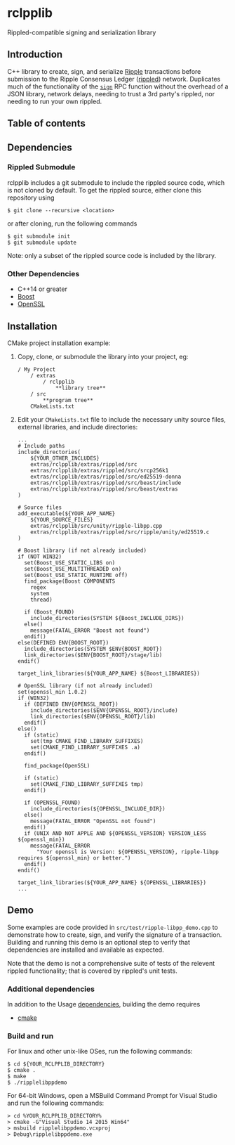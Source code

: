 # rclpplib

Rippled-compatible signing and serialization library

## Introduction

C++ library to create, sign, and serialize
[Ripple](https://ripple.com) transactions
before submission to the Ripple Consensus Ledger
([rippled](https://github.com/ripple/rippled)) network.
Duplicates much of the functionality of the
[`sign`](https://ripple.com/build/rippled-apis/#sign)
RPC function without the overhead of a JSON library,
network delays, needing to trust a 3rd party's rippled,
nor needing to run your own rippled.

## Table of contents

## Dependencies

### Rippled Submodule

rclpplib includes a git submodule to include the rippled
source code, which is not cloned by default. To get the
rippled source, either clone this repository using
```
$ git clone --recursive <location>
```
or after cloning, run the following commands
```
$ git submodule init
$ git submodule update
```

Note: only a subset of the rippled source code is included
by the library.

### Other Dependencies

* C++14 or greater
* [Boost](http://www.boost.org/)
* [OpenSSL](https://www.openssl.org/)

## Installation

CMake project installation example:

1. Copy, clone, or submodule the library into your project, eg:

    ```
    / My Project
    	/ extras
    		/ rclpplib
    			**library tree**
		/ src
			**program tree**
		CMakeLists.txt
	```
2. Edit your `CMakeLists.txt` file to include the necessary unity
	source files, external libraries, and include directories:

	```
	...
	# Include paths
	include_directories(
		${YOUR_OTHER_INCLUDES}
		extras/rclpplib/extras/rippled/src
		extras/rclpplib/extras/rippled/src/srcp256k1
		extras/rclpplib/extras/rippled/src/ed25519-donna
		extras/rclpplib/extras/rippled/src/beast/include
		extras/rclpplib/extras/rippled/src/beast/extras
	)

	# Source files
	add_executable(${YOUR_APP_NAME}
		${YOUR_SOURCE_FILES}
		extras/rclpplib/src/unity/ripple-libpp.cpp
		extras/rclpplib/extras/rippled/src/ripple/unity/ed25519.c
	)

	# Boost library (if not already included)
	if (NOT WIN32)
	  set(Boost_USE_STATIC_LIBS on)
	  set(Boost_USE_MULTITHREADED on)
	  set(Boost_USE_STATIC_RUNTIME off)
	  find_package(Boost COMPONENTS
	    regex
	    system
	    thread)

	  if (Boost_FOUND)
	    include_directories(SYSTEM ${Boost_INCLUDE_DIRS})
	  else()
	    message(FATAL_ERROR "Boost not found")
	  endif()
	else(DEFINED ENV{BOOST_ROOT})
	  include_directories(SYSTEM $ENV{BOOST_ROOT})
	  link_directories($ENV{BOOST_ROOT}/stage/lib)
	endif()

	target_link_libraries(${YOUR_APP_NAME} ${Boost_LIBRARIES})

	# OpenSSL library (if not already included)
	set(openssl_min 1.0.2)
	if (WIN32)
	  if (DEFINED ENV{OPENSSL_ROOT})
	    include_directories($ENV{OPENSSL_ROOT}/include)
	    link_directories($ENV{OPENSSL_ROOT}/lib)
	  endif()
	else()
	  if (static)
	    set(tmp CMAKE_FIND_LIBRARY_SUFFIXES)
	    set(CMAKE_FIND_LIBRARY_SUFFIXES .a)
	  endif()

	  find_package(OpenSSL)

	  if (static)
	    set(CMAKE_FIND_LIBRARY_SUFFIXES tmp)
	  endif()

	  if (OPENSSL_FOUND)
	    include_directories(${OPENSSL_INCLUDE_DIR})
	  else()
	    message(FATAL_ERROR "OpenSSL not found")
	  endif()
	  if (UNIX AND NOT APPLE AND ${OPENSSL_VERSION} VERSION_LESS ${openssl_min})
	    message(FATAL_ERROR
	      "Your openssl is Version: ${OPENSSL_VERSION}, ripple-libpp requires ${openssl_min} or better.")
	  endif()
	endif()

	target_link_libraries(${YOUR_APP_NAME} ${OPENSSL_LIBRARIES})
	...
	```

## Demo

Some examples are code provided in `src/test/ripple-libpp_demo.cpp`
to demonstrate how to create, sign, and verify the signature of a
transaction. Building and running this demo is an optional step to
verify that dependencies are installed and available as expected.

Note that the demo is not a comprehensive suite of tests of the
relevent rippled functionality; that is covered by rippled's unit
tests.

### Additional dependencies

In addition to the Usage [dependencies](#dependencies), building
the demo requires

* [cmake](https://cmake.org)

### Build and run

For linux and other unix-like OSes, run the following commands:

```
$ cd ${YOUR_RCLPPLIB_DIRECTORY}
$ cmake .
$ make
$ ./ripplelibppdemo
```

For 64-bit Windows, open a MSBuild Command Prompt for Visual Studio
and run the following commands:

```
> cd %YOUR_RCLPPLIB_DIRECTORY%
> cmake -G"Visual Studio 14 2015 Win64"
> msbuild ripplelibppdemo.vcxproj
> Debug\ripplelibppdemo.exe
```
